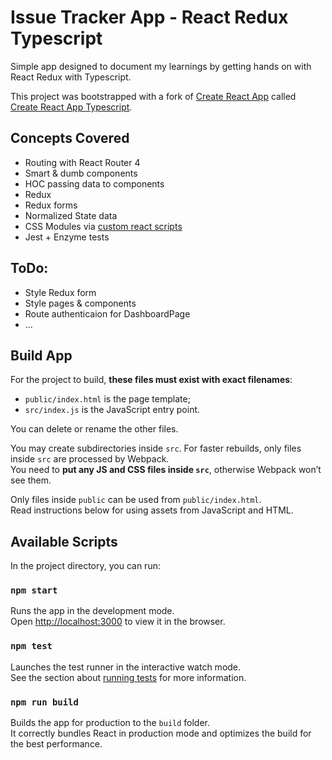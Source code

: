 # Issue Tracker App - React Redux Typescript

Simple app designed to document my learnings by getting hands on with React Redux with Typescript.  

This project was bootstrapped with a fork of [Create React App](https://github.com/facebookincubator/create-react-app) called [Create React App Typescript](https://github.com/wmonk/create-react-app-typescript).

## Concepts Covered
* Routing with React Router 4
* Smart & dumb components
* HOC passing data to components
* Redux
* Redux forms
* Normalized State data
* CSS Modules via [custom react scripts](https://www.npmjs.com/package/react-scripts-ts-css-modules)
* Jest + Enzyme tests

## ToDo:
* Style Redux form
* Style pages & components
* Route authenticaion for DashboardPage
* ...

## Build App 
For the project to build, **these files must exist with exact filenames**:

* `public/index.html` is the page template;
* `src/index.js` is the JavaScript entry point.

You can delete or rename the other files.

You may create subdirectories inside `src`. For faster rebuilds, only files inside `src` are processed by Webpack.<br>
You need to **put any JS and CSS files inside `src`**, otherwise Webpack won’t see them.

Only files inside `public` can be used from `public/index.html`.<br>
Read instructions below for using assets from JavaScript and HTML.

## Available Scripts
In the project directory, you can run:

### `npm start`
Runs the app in the development mode.<br>
Open [http://localhost:3000](http://localhost:3000) to view it in the browser.

### `npm test`
Launches the test runner in the interactive watch mode.<br>
See the section about [running tests](#running-tests) for more information.

### `npm run build`
Builds the app for production to the `build` folder.<br>
It correctly bundles React in production mode and optimizes the build for the best performance.
